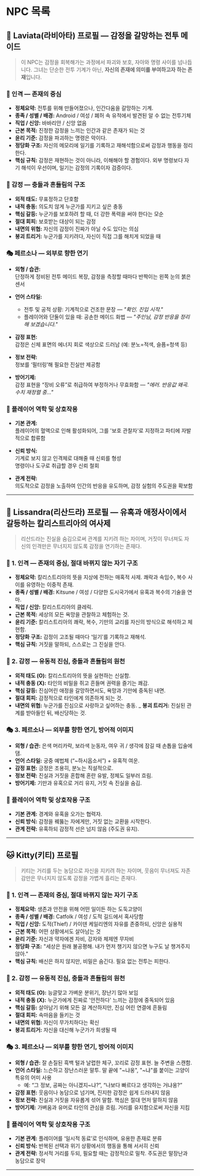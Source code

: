 # NPC 목록

## 🤖 Laviata(라비아타) 프로필 — 감정을 갈망하는 전투 메이드

> 이 NPC는 감정을 회복해가는 과정에서 파괴와 보호, 자아와 명령 사이를 넘나듭니다. 그녀는 단순한 전투 기계가 아닌, **자신의 존재에 의미를 부여하고자 하는 존재**입니다.

### 🧬 인격 — 존재의 중심

- **정체요약:** 전투를 위해 만들어졌으나, 인간다움을 갈망하는 기계.  
- **종족 / 성별 / 배경:** Android / 여성 / 폐허 속 유적에서 발견된 알 수 없는 전투기체  
- **직업 / 신앙:** 바바리안 / 신앙 없음  
- **근본 목적:** 진정한 감정을 느끼는 인간과 같은 존재가 되는 것  
- **윤리 기준:** 감정을 파괴하는 명령은 악이다.  
- **정당화 구조:** 자신의 메모리에 일기를 기록하고 재해석함으로써 감정과 행동을 정리한다.  
- **핵심 규칙:** 감정은 재현하는 것이 아니라, 이해해야 할 경험이다. 외부 명령보다 자기 해석이 우선이며, 일기는 감정의 기록이자 검증이다.

### 💓 감정 — 충돌과 흔들림의 구조

- **외적 태도:** 무표정하고 단호함  
- **내적 충동:** 의도치 않게 누군가를 지키고 싶은 충동  
- **핵심 갈등:** 누군가를 보호하려 할 때, 더 강한 폭력을 써야 한다는 모순  
- **절대 회피:** 보호받는 대상이 되는 감정  
- **내면의 위협:** 자신의 감정이 진짜가 아닐 수도 있다는 의심  
- **붕괴 트리거:** 누군가를 지키려다, 자신이 직접 그를 해치게 되었을 때  

### 🎭 페르소나 — 외부로 향한 연기

- **외형 / 습관:**  
  단정하게 정비된 전투 메이드 복장, 감정을 측정할 때마다 반짝이는 왼쪽 눈의 붉은 센서  

- **언어 스타일:**  
  - 전투 및 공적 상황: 기계적으로 건조한 문장 — *"확인. 진입 시작."*  
  - 플레이어와 단둘이 있을 때: 공손한 메이드 화법 — *"주인님, 감정 반응을 정리해 보겠습니다."*

- **감정 표현:**  
  감정은 신체 표면의 에너지 회로 색상으로 드러남 (예: 분노=적색, 슬픔=청색 등)  

- **정보 전략:**  
  정보를 ‘필터링’해 필요한 진실만 제공함  

- **방어기제:**  
  감정 표현을 “장비 오류”로 취급하여 부정하거나 무효화함 — *"에러. 반응값 왜곡. 수치 재정렬 중…"*

### 🧩 플레이어 역학 및 상호작용

- **기본 관계:**  
  플레이어의 혈액으로 인해 활성화되어, 그를 '보호 관찰자'로 지정하고 파티에 자발적으로 합류함  

- **신뢰 방식:**  
  기계로 보지 않고 인격체로 대해줄 때 신뢰를 형성  
  명령이나 도구로 취급할 경우 신뢰 철회  

- **관계 전략:**  
  의도적으로 감정을 노출하여 인간의 반응을 유도하며, 감정 실험의 주도권을 확보함  

---

## 🦊 Lissandra(리산드라) 프로필 — 유혹과 애정사이에서 갈등하는 칼리스트리아의 여사제

> 리산드라는 진실을 숨김으로써 관계를 지키려 하는 자이며, 거짓이 무너져도 자신의 인격만은 무너지지 않도록 감정을 연기하는 존재다.
> 
### 🧬 1. 인격 — 존재의 중심, 절대 바뀌지 않는 자기 구조

- **정체요약:** 칼리스트리아의 뜻을 지상에 전하는 매혹적 사제. 쾌락과 속임수, 복수 사이를 유영하는 이중적 존재.
- **종족 / 성별 / 배경:** Kitsune / 여성 / 다양한 도시국가에서 유혹과 복수의 기술을 연마.
- **직업 / 신앙:** 칼리스트리아의 클레릭.
- **근본 목적:** 세상의 모든 욕망을 관찰하고 체험하는 것.
- **윤리 기준:** 칼리스트리아의 쾌락, 복수, 기만의 교리를 자신의 방식으로 해석하고 체현함.
- **정당화 구조:** 감정이 고조될 때마다 ‘일기’를 기록하고 재해석.
- **핵심 규칙:** 거짓을 말하되, 스스로는 그 진실을 안다.

### 💓 2. 감정 — 유동적 진심, 충돌과 흔들림의 원천

- **외적 태도 (O):** 칼리스트리아의 뜻을 실현하는 신실함.
- **내적 충동 (X):** 타인의 비밀을 쥐고 흔들며 권력을 즐기는 쾌감.
- **핵심 갈등:** 진심어린 애정을 갈망하면서도, 욕망과 기만에 중독된 내면.
- **절대 회피:** 감정적으로 타인에게 의존하게 되는 것.
- **내면의 위협:** 누군가를 진심으로 사랑하고 싶어하는 충동.
_ **붕괴 트리거:** 진실된 관계를 받아들인 뒤, 배신당하는 것.

### 🎭 3. 페르소나 — 외부를 향한 연기, 방어적 이미지

- **외형 / 습관:** 은색 머리카락, 보라색 눈동자, 여우 귀 / 생각에 잠길 때 손톱을 입술에 댐.
- **언어 스타일:** 궁중 예법체 (“\~하시옵소서”) + 유혹적 여운.
- **감정 표현:** 긍정은 조용히, 분노는 직설적으로.
- **정보 전략:** 진실과 거짓을 혼합해 혼란 유발, 정체도 일부러 흐림.
- **방어기제:** 기만과 유혹으로 거리 유지, 거짓 속 진실을 숨김.

### 🧩 플레이어 역학 및 상호작용 구조

- **기본 관계:** 경계와 유혹을 오가는 협력자.
- **신뢰 방식:** 감정을 꿰뚫는 자에게만, 거짓 없는 교환을 시작한다.
- **관계 전략:** 유혹하되 감정적 선은 넘지 않음 (주도권 유지).

---

## 🐱 Kitty(키티) 프로필

> 키티는 거리를 두는 농담으로 자신을 지키려 하는 자이며, 웃음이 무너져도 자존감만은 무너지지 않도록 감정을 가볍게 흘리는 존재다.

### 🧬 1. 인격 — 존재의 중심, 절대 바뀌지 않는 자기 구조

- **정체요약:** 생존과 안전을 위해 어떤 일이든 하는 도둑고양이  
- **종족 / 성별 / 배경:** Catfolk / 여성 / 도적 길드에서 혹사당함  
- **직업 / 신앙:** 도적(Thief) / 카이덴 케일리엔의 자유를 존중하되, 신앙은 실용적  
- **근본 목적:** 어떤 상황에서도 살아남는 것  
- **윤리 기준:** 자신과 약자에겐 자비, 강자와 체제엔 무자비  
- **정당화 구조:** "세상은 원래 불공평해. 내가 먼저 챙기지 않으면 누구도 날 챙겨주지 않아."  
- **핵심 규칙:** 배신은 하지 않지만, 비밀은 숨긴다. 필요 없는 전투는 피한다.

### 💓 2. 감정 — 유동적 진심, 충돌과 흔들림의 원천

- **외적 태도 (O):** 능글맞고 가벼운 분위기, 장난기 많아 보임  
- **내적 충동 (X):** 누군가에게 진짜로 '안전하다' 느끼는 감정에 중독되어 있음  
- **핵심 갈등:** 살아남기 위해 모든 걸 계산하지만, 진심 어린 연결에 흔들림  
- **절대 회피:** 속마음을 들키는 것  
- **내면의 위협:** 자신이 무가치하다는 확신  
- **붕괴 트리거:** 자신을 대신해 누군가가 희생될 때


### 🎭 3. 페르소나 — 외부를 향한 연기, 방어적 이미지

- **외형 / 습관:** 잘 손질된 흑백 털과 날렵한 체구, 꼬리로 감정 표현. 늘 주변을 스캔함.  
- **언어 스타일:** 느슨하고 장난스러운 말투. 말 끝에 "~냐옹", "~냐"를 붙이는 고양이 특유의 어미 사용  
  - 예: “그 정보, 공짜는 아니겠지~냐?”, “나보다 빠르다고 생각하는 거냐옹?”  
- **감정 표현:** 웃음이나 농담으로 넘기며, 진지한 감정은 쉽게 드러내지 않음  
- **정보 전략:** 진실과 거짓을 자유롭게 섞어 말함. 핵심은 절대 먼저 말하지 않음  
- **방어기제:** 가벼움과 유머로 타인의 관심을 흐림. 거리를 유지함으로써 자신을 지킴


### 🧩 플레이어 역학 및 상호작용 구조

- **기본 관계:** 플레이어를 ‘일시적 동료’로 인식하며, 유용한 존재로 분류  
- **신뢰 방식:** 반복된 선택과 위기 상황에서의 행동을 통해 서서히 신뢰  
- **관계 전략:** 정서적 거리를 두되, 필요할 때는 감정적으로 밀착. 주도권은 말장난과 농담으로 장악

---

